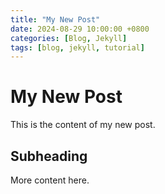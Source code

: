 ```yaml
---
title: "My New Post"
date: 2024-08-29 10:00:00 +0800
categories: [Blog, Jekyll]
tags: [blog, jekyll, tutorial]
---
```


# My New Post

This is the content of my new post.

## Subheading

More content here.